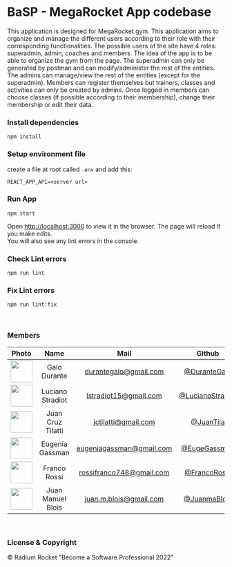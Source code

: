 # BaSP - MegaRocket App codebase

This application is designed for MegaRocket gym.
This application aims to organize and manage the different users according to their role with their corresponding functionalities.
The possible users of the site have 4 roles: superadmin, admin, coaches and members. The idea of the app is to be able to organize the gym from the page.
The superadmin can only be generated by postman and can modify/administer the rest of the entities.
The admins can manage/view the rest of the entities (except for the superadmin).
Members can register themselves but trainers, classes and activities can only be created by admins.
Once logged in members can choose classes (if possible according to their membership), change their membership or edit their data.

### Install dependencies

    npm install

### Setup environment file

create a file at root called `.env` and add this:

    REACT_APP_API=<server url>

### Run App

    npm start

Open [http://localhost:3000](http://localhost:3000) to view it in the browser.
The page will reload if you make edits.\
You will also see any lint errors in the console.

### Check Lint errors

    npm run lint

### Fix Lint errors

    npm run lint:fix

<br>

### Members

|                                          Photo                                           |       Name        |           Mail           |                         Github                         |
| :--------------------------------------------------------------------------------------: | :---------------: | :----------------------: | :----------------------------------------------------: |
| <img src="https://avatars.githubusercontent.com/u/94940495?v=4" height="50" width="50">  |   Galo Durante    |  durantegalo@gmail.com   |     [@DuranteGalo](https://github.com/GaloDurante)     |
| <img src="https://avatars.githubusercontent.com/u/99558033?v=4" height="50" width="50">  | Luciano Stradiot  |  lstradiot15@gmail.com   | [@LucianoStradiot](https://github.com/LucianoStradiot) |
| <img src="https://avatars.githubusercontent.com/u/87544394?v=4" height="50" width="50">  | Juan Cruz Tilatti |   jctilatti@gmail.com    |         [@JuanTila](https://github.com/Tilajc)         |
| <img src="https://avatars.githubusercontent.com/u/53584419?v=4" height="50" width="50">  |  Eugenia Gassman  | eugeniagassman@gmail.com |   [@EugeGassman](https://github.com/Eugeniagassman)    |
| <img src="https://avatars.githubusercontent.com/u/105441256?v=4" height="50" width="50"> |   Franco Rossi    | rossifranco748@gmail.com |      [@FrancoRossi](https://github.com/Franro212)      |
| <img src="https://avatars.githubusercontent.com/u/127536320?v=4" height="50" width="50"> | Juan Manuel Blois |  juan.m.blois@gmail.com  |  [@JuanmaBlois](https://github.com/JuanManuel-Blois)   |

<br>

### License & Copyright

© Radium Rocket "Become a Software Professional 2022"
